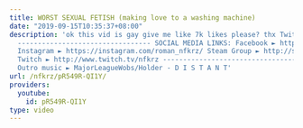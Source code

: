 ```yaml
---
title: WORST SEXUAL FETISH (making love to a washing machine)
date: "2019-09-15T10:35:37+08:00"
description: 'ok this vid is gay give me like 7k likes please? thx Twitter ► https://twitter.com/NFKRZAlt
  --------------------------------- SOCIAL MEDIA LINKS: Facebook ► https://www.facebook.com/NFKRZ1
  Instagram ► https://instagram.com/roman_nfkrz/ Steam Group ► http://steamcommunity.com/groups/nfkrzgroup
  Twitch ► http://www.twitch.tv/nfkrz --------------------------------- Music: ---------------------------------
  Outro music ► MajorLeagueWobs/Holder - D I S T A N T'
url: /nfkrz/pR549R-QI1Y/
providers:
  youtube:
    id: pR549R-QI1Y
type: video
---
```

